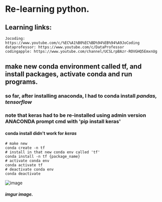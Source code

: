 # Re-learning python.

## Learning links:
```
Jocoding: https://www.youtube.com/c/%EC%A1%B0%EC%BD%94%EB%94%A9JoCoding
dataprofessor: https://www.youtube.com/c/DataProfessor
codingapple: https://www.youtube.com/channel/UCSLrpBAzr-ROVGHQ5EmxnUg
```

## make new conda environment called tf, and install packages, activate conda and run programs.
### so far, after installing anaconda, I had to conda install *pandas, tensorflow*
### note that keras had to be re-installed using admin version ANACONDA prompt cmd with 'pip install keras'
#### conda install didn't work for *keras*
```
# make new
conda create -n tf
# install in that new conda env called 'tf'
conda install -n tf {package_name}
# activate conda env
conda activate tf
# deactivate conda env
conda deactivate
```

![image](https://i.imgur.com/vhQLQBn.png)
##### imgur image.
